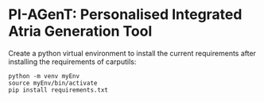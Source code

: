 # PI-AGenT: Personalised Integrated Atria Generation Tool

Create a python virtual environment to install the current requirements after installing the requirements of carputils: 
```
python -m venv myEnv
source myEnv/bin/activate
pip install requirements.txt
```
